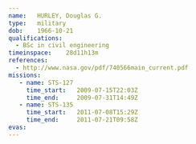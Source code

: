 ```yaml
---
name:	HURLEY, Douglas G.
type:	military
dob:	1966-10-21
qualifications:
  - BSc in civil engineering
timeinspace:	28d11h13m
references:
  - http://www.nasa.gov/pdf/740566main_current.pdf
missions:
   - name: STS-127
     time_start:   2009-07-15T22:03Z
     time_end:     2009-07-31T14:49Z
   - name: STS-135
     time_start:   2011-07-08T15:29Z
     time_end:     2011-07-21T09:58Z
evas:
---
```

